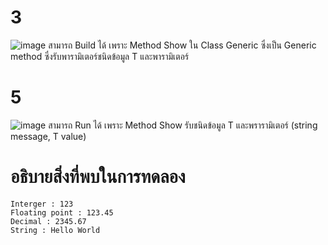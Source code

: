 # 3 #
![image](https://github.com/ThanaloekKaisai/03376836-OOP-2566-Lab-14/assets/144195683/5f27f8fd-1537-47d7-a2b6-f16b8b2f92a5)
สามารถ Build ได้ เพราะ Method Show ใน Class Generic ซึ่งเป็น Generic method ซึ่งรับพารามิเตอร์ชนิดข้อมูล T และพารามิเตอร์

# 5 #
![image](https://github.com/ThanaloekKaisai/03376836-OOP-2566-Lab-14/assets/144195683/0cfeacab-cd48-4661-a4fe-b4437a40401d)
สามารถ Run ได้ เพราะ Method Show รับชนิดข้อมูล T และพรารามิเตอร์ (string message, T value)
# อธิบายสิ่งที่พบในการทดลอง #
```
Interger : 123
Floating point : 123.45
Decimal : 2345.67
String : Hello World
